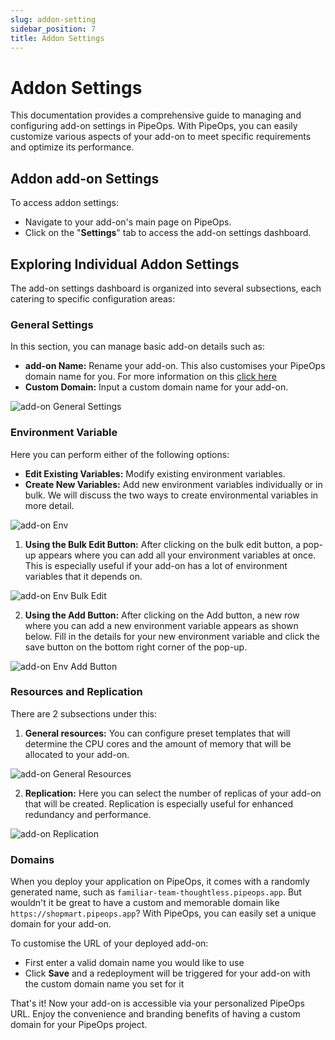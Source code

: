 ```yaml
---
slug: addon-setting
sidebar_position: 7
title: Addon Settings
---
```


# Addon Settings

This documentation provides a comprehensive guide to managing and configuring add-on settings in PipeOps. With PipeOps, you can easily customize various aspects of your add-on to meet specific requirements and optimize its performance.

## Addon add-on Settings

To access addon settings:

- Navigate to your add-on's main page on PipeOps.
- Click on the "**Settings**" tab to access the add-on settings dashboard.

## Exploring Individual Addon Settings

The add-on settings dashboard is organized into several subsections, each catering to specific configuration areas:

### General Settings

In this section, you can manage basic add-on details such as:

- **add-on Name:** Rename your add-on. This also customises your PipeOps domain name for you. For more information on this [click here](/docs/add-ons/customizing-default-domain)
- **Custom Domain:** Input a custom domain name for your add-on.

![add-on General Settings](https://d23lxlhhocltbo.cloudfront.net/wp-content/uploads/2024/06/28040027/5-2.png)

### Environment Variable

Here you can perform either of the following options:

- **Edit Existing Variables:** Modify existing environment variables.
- **Create New Variables:** Add new environment variables individually or in bulk. We will discuss the two ways to create environmental variables in more detail.

![add-on Env](https://d23lxlhhocltbo.cloudfront.net/wp-content/uploads/2024/06/28041518/8-1.png)

1. **Using the Bulk Edit Button:** After clicking on the bulk edit button, a pop-up appears where you can add all your environment variables at once. This is especially useful if your add-on has a lot of environment variables that it depends on.

![add-on Env Bulk Edit](https://pub-30c11acc143348fcae20835653c5514d.r2.dev//20/45/add-on_Settings_Bulk_Add_Env_bd3b6c0bd0.png)

2. **Using the Add Button:** After clicking on the Add button, a new row where you can add a new environment variable appears as shown below. Fill in the details for your new environment variable and click the save button on the bottom right corner of the pop-up.

![add-on Env Add Button](https://d23lxlhhocltbo.cloudfront.net/wp-content/uploads/2024/06/28042155/10-1.png)

### Resources and Replication

There are 2 subsections under this:

1. **General resources:** You can configure preset templates that will determine the CPU cores and the amount of memory that will be allocated to your add-on.

![add-on General Resources](https://pub-30c11acc143348fcae20835653c5514d.r2.dev//20/45/add-on_Settings_Presets_f701b89f80.png)

2. **Replication:** Here you can select the number of replicas of your add-on that will be created. Replication is especially useful for enhanced redundancy and performance.

![add-on Replication](https://d23lxlhhocltbo.cloudfront.net/wp-content/uploads/2024/06/28042204/11-2.png)

### Domains

When you deploy your application on PipeOps, it comes with a randomly generated name, such as `familiar-team-thoughtless.pipeops.app`. But wouldn't it be great to have a custom and memorable domain like `https://shopmart.pipeops.app`? With PipeOps, you can easily set a unique domain for your add-on.

To customise the URL of your deployed add-on:

- First enter a valid domain name you would like to use
- Click **Save** and a redeployment will be triggered for your add-on with the custom domain name you set for it

That's it! Now your add-on is accessible via your personalized PipeOps URL. Enjoy the convenience and branding benefits of having a custom domain for your PipeOps project.
